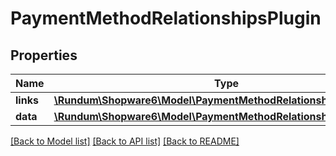 # PaymentMethodRelationshipsPlugin

## Properties
Name | Type | Description | Notes
------------ | ------------- | ------------- | -------------
**links** | [**\Rundum\Shopware6\Model\PaymentMethodRelationshipsPluginLinks**](PaymentMethodRelationshipsPluginLinks.md) |  | [optional] 
**data** | [**\Rundum\Shopware6\Model\PaymentMethodRelationshipsPluginData**](PaymentMethodRelationshipsPluginData.md) |  | [optional] 

[[Back to Model list]](../../README.md#documentation-for-models) [[Back to API list]](../../README.md#documentation-for-api-endpoints) [[Back to README]](../../README.md)

